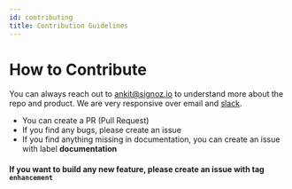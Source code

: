 ```yaml
---
id: contributing
title: Contribution Guidelines
---
```


# How to Contribute

You can always reach out to ankit@signoz.io to understand more about the repo and product. We are very responsive over email and [slack](https://signoz-community.slack.com/join/shared_invite/zt-kj26gm1u-Xe3CYxCu0bGXCrCqKipjOA#/).

- You can create a PR (Pull Request)
- If you find any bugs, please create an issue
- If you find anything missing in documentation, you can create an issue with label **documentation**

#### If you want to build any new feature, please create an issue with tag `enhancement`
